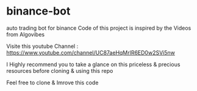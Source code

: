# binance-bot
auto trading bot for binance
Code of this project is inspired by the Videos from Algovibes 

Visite this youtube Channel : https://www.youtube.com/channel/UC87aeHqMrlR6ED0w2SVi5nw

I Highly recommend you to take a glance on this priceless & precious resources before cloning & using this repo

Feel free to clone & Imrove this code
